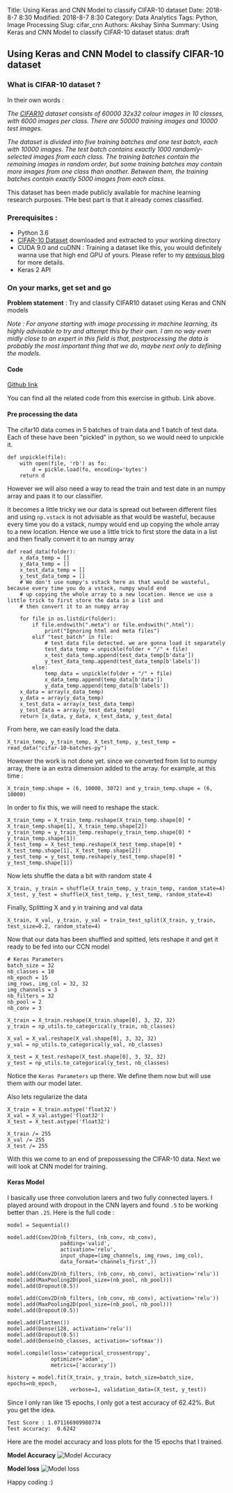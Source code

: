 Title: Using Keras and CNN Model to classify CIFAR-10 dataset
Date: 2018-8-7 8:30
Modified: 2018-8-7 8:30
Category: Data Analytics
Tags: Python, Image Processing
Slug: cifar_cnn
Authors: Akshay Sinha
Summary: Using Keras and CNN Model to classify CIFAR-10 dataset
status: draft

## Using Keras and CNN Model to classify CIFAR-10 dataset

### What is CIFAR-10 dataset ?

In their own words :

*The [CIFAR10](https://www.cs.toronto.edu/~kriz/cifar.html) dataset consists of 60000 32x32 colour images in 10 classes, with 6000 images per class. There are 50000 training images and 10000 test images.* 

*The dataset is divided into five training batches and one test batch, each with 10000 images. The test batch contains exactly 1000 randomly-selected images from each class. The training batches contain the remaining images in random order, but some training batches may contain more images from one class than another. Between them, the training batches contain exactly 5000 images from each class.*

This dataset has been made publicly available for machine learning research purposes. THe best part is that it already comes classified.

### Prerequisites :

* Python 3.6
* [CIFAR-10 Dataset](https://www.cs.toronto.edu/~kriz/cifar.html) downloaded and extracted to your working directory
* CUDA 9.0 and cuDNN : Training a dataset like this, you would definitely wanna use that high end GPU of yours. Please refer to my [previous blog](https://akshaysin.github.io/installing-cuda.html) for more details.
* Keras 2 API

### On your marks, get set and go 

**Problem statement** : Try and classify CIFAR10 dataset using Keras and CNN models 

*Note : For anyone starting with image processing in machine learning, its highly advisable to try and attempt this by their own. I am no way even midly close to an expert in this field is that, postprocessing the data is probably the most important thing that we do, maybe next only to defining the models.*

#### Code
[Github link](https://github.com/akshaysin/keras_with_cifar10)

You can find all the related code from this exercise in github. Link above.

#### Pre processing the data 

The cifar10 data comes in 5 batches of train data and 1 batch of test data. Each of these have been "pickled" in python, so we would need to unpickle it.

    def unpickle(file):
        with open(file, 'rb') as fo:
            d = pickle.load(fo, encoding='bytes')
        return d
 
However we will also need a way to read the train and test date in an numpy array and paas it to our classifier. 

It becomes a little tricky we our data is spread out between different files and using `np.vstack` is not advisable as that would be wasteful, because every time you do a vstack, numpy would end up copying the whole array to a new location. Hence we use a little trick to first store the data in a list and then finally convert it to an numpy array

    def read_data(folder):
        x_data_temp = []
        y_data_temp = []
        x_test_data_temp = []
        y_test_data_temp = []
        # We don't use numpy's vstack here as that would be wasteful, because every time you do a vstack, numpy would end
        # up copying the whole array to a new location. Hence we use a little trick to first store the data in a list and
        # then convert it to an numpy array
    
        for file in os.listdir(folder):
            if file.endswith(".meta") or file.endswith(".html"):
                print("Ignoring html and meta files")
            elif "test_batch" in file:
                # test data file detected. we are gonna load it separately
                test_data_temp = unpickle(folder + "/" + file)
                x_test_data_temp.append(test_data_temp[b'data'])
                y_test_data_temp.append(test_data_temp[b'labels'])
            else:
                temp_data = unpickle(folder + "/" + file)
                x_data_temp.append(temp_data[b'data'])
                y_data_temp.append(temp_data[b'labels'])
        x_data = array(x_data_temp)
        y_data = array(y_data_temp)
        x_test_data = array(x_test_data_temp)
        y_test_data = array(y_test_data_temp)
        return [x_data, y_data, x_test_data, y_test_data]
        
From here, we can easily load the data. 

    X_train_temp, y_train_temp, X_test_temp, y_test_temp = read_data("cifar-10-batches-py")

However the work is not done yet. since we converted from list to numpy array, there ia an extra dimension added to the array. for example, at this time :

    X_train_temp.shape = (6, 10000, 3072) and y_train_temp.shape = (6, 10000)

In order to fix this, we will need to reshape the stack.

    X_train_temp = X_train_temp.reshape(X_train_temp.shape[0] * X_train_temp.shape[1], X_train_temp.shape[2])
    y_train_temp = y_train_temp.reshape(y_train_temp.shape[0] * y_train_temp.shape[1])
    X_test_temp = X_test_temp.reshape(X_test_temp.shape[0] * X_test_temp.shape[1], X_test_temp.shape[2])
    y_test_temp = y_test_temp.reshape(y_test_temp.shape[0] * y_test_temp.shape[1])

Now lets shuffle the data a bit with random state 4

    X_train, y_train = shuffle(X_train_temp, y_train_temp, random_state=4)
    X_test, y_test = shuffle(X_test_temp, y_test_temp, random_state=4)
    
Finally, Splitting X and y in training and val data

    X_train, X_val, y_train, y_val = train_test_split(X_train, y_train, test_size=0.2, random_state=4)

Now that our data has been shuffled and spitted,  lets reshape it and get it ready to be fed into our CCN model

    # Keras Parameters
    batch_size = 32
    nb_classes = 10
    nb_epoch = 15
    img_rows, img_col = 32, 32
    img_channels = 3
    nb_filters = 32
    nb_pool = 2
    nb_conv = 3
    
    X_train = X_train.reshape(X_train.shape[0], 3, 32, 32)
    y_train = np_utils.to_categorical(y_train, nb_classes)
    
    X_val = X_val.reshape(X_val.shape[0], 3, 32, 32)
    y_val = np_utils.to_categorical(y_val, nb_classes)
    
    X_test = X_test.reshape(X_test.shape[0], 3, 32, 32)
    y_test = np_utils.to_categorical(y_test, nb_classes) 
    
Notice the `Keras Parameters` up there. We define them now but will use them with our model later.

Also lets regularize the data 

    X_train = X_train.astype('float32')
    X_val = X_val.astype('float32')
    X_test = X_test.astype('float32')
    
    X_train /= 255
    X_val /= 255
    X_test /= 255
    
With this we come to an end of prepossessing the CIFAR-10 data. Next we will look at CNN model for training.

#### Keras Model

I basically use three convolution larers and two fully connected layers. I played around with dropout in the CNN layers and found `.5` to be working better than `.25`. Here is the full code :

    model = Sequential()
    
    model.add(Conv2D(nb_filters, (nb_conv, nb_conv),
                     padding='valid',
                     activation='relu',
                     input_shape=(img_channels, img_rows, img_col),
                     data_format='channels_first',))
    
    model.add(Conv2D(nb_filters, (nb_conv, nb_conv), activation='relu'))
    model.add(MaxPooling2D(pool_size=(nb_pool, nb_pool)))
    model.add(Dropout(0.5))
    
    model.add(Conv2D(nb_filters, (nb_conv, nb_conv), activation='relu'))
    model.add(MaxPooling2D(pool_size=(nb_pool, nb_pool)))
    model.add(Dropout(0.5))
    
    model.add(Flatten())
    model.add(Dense(128, activation='relu'))
    model.add(Dropout(0.5))
    model.add(Dense(nb_classes, activation='softmax'))
    
    model.compile(loss='categorical_crossentropy',
                  optimizer='adam',
                  metrics=['accuracy'])
    
    history = model.fit(X_train, y_train, batch_size=batch_size, epochs=nb_epoch,
                        verbose=1, validation_data=(X_test, y_test))
                        
Since I only ran like 15 epochs, I only got a test accuracy of 62.42%. But you get the idea. 

    Test Score : 1.071166909980774
    Test accuracy:  0.6242
    
Here are the model accuracy and loss plots for the 15 epochs that I trained. 

**Model Accuracy**
![Model Accuracy](../images/cifar10_model_accuracy.jpeg)

**Model loss**
![Model loss](../images/cifar10_model_loss.jpeg)

Happy coding :)